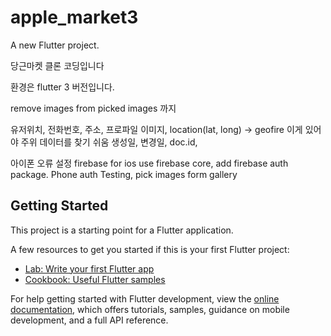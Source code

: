 # apple_market3

A new Flutter project.

당근마켓 클론 코딩입니다

환경은 flutter 3 버전입니다.

remove images from picked images 까지

유저위치, 전화번호, 주소, 프로파일 이미지,
location(lat, long) -> geofire  이게 있어야 주위 데이터를 찾기 쉬움
생성일, 변경일, doc.id,


아이폰 오류 설정
  firebase for ios
  use firebase core,
  add firebase auth package.
  Phone auth Testing,
  pick images form gallery

## Getting Started

This project is a starting point for a Flutter application.

A few resources to get you started if this is your first Flutter project:

- [Lab: Write your first Flutter app](https://docs.flutter.dev/get-started/codelab)
- [Cookbook: Useful Flutter samples](https://docs.flutter.dev/cookbook)

For help getting started with Flutter development, view the
[online documentation](https://docs.flutter.dev/), which offers tutorials,
samples, guidance on mobile development, and a full API reference.

